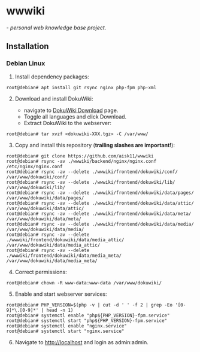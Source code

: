# wwwiki

*- personal web knowledge base project.*

## Installation

### Debian Linux

1. Install dependency packages:

```console
root@debian# apt install git rsync nginx php-fpm php-xml
```

2. Download  and install DokuWiki:

    - navigate to [DokuWiki Download](https://download.dokuwiki.org/) page.
    - Toggle all languages and click Download.
    - Extract DokuWiki to the webserver:

```console
root@debian# tar xvzf <dokuwiki-XXX.tgz> -C /var/www/
```

3. Copy and install this repository (**trailing slashes are important!**):

```console
root@debian# git clone https://github.com/aisk11/wwwiki
root@debian# rsync -av ./wwwiki/backend/nginx/nginx.conf /etc/nginx/nginx.conf
root@debian# rsync -av --delete ./wwwiki/frontend/dokuwiki/conf/ /var/www/dokuwiki/conf/
root@debian# rsync -av --delete ./wwwiki/frontend/dokuwiki/lib/ /var/www/dokuwiki/lib/
root@debian# rsync -av --delete ./wwwiki/frontend/dokuwiki/data/pages/ /var/www/dokuwiki/data/pages/
root@debian# rsync -av --delete ./wwwiki/frontend/dokuwiki/data/attic/ /var/www/dokuwiki/data/attic/
root@debian# rsync -av --delete ./wwwiki/frontend/dokuwiki/data/meta/ /var/www/dokuwiki/data/meta/
root@debian# rsync -av --delete ./wwwiki/frontend/dokuwiki/data/media/ /var/www/dokuwiki/data/media/
root@debian# rsync -av --delete ./wwwiki/frontend/dokuwiki/data/media_attic/ /var/www/dokuwiki/data/media_attic/
root@debian# rsync -av --delete ./wwwiki/frontend/dokuwiki/data/media_meta/ /var/www/dokuwiki/data/media_meta/
```

4. Correct permissions:

```console
root@debian# chown -R www-data:www-data /var/www/dokuwiki/
```

5. Enable and start webserver services:

```console
root@debian# PHP_VERSION=$(php -v | cut -d ' ' -f 2 | grep -Eo '[0-9]*\.[0-9]*' | head -n 1)
root@debian# systemctl enable "php${PHP_VERSION}-fpm.service"
root@debian# systemctl start "php${PHP_VERSION}-fpm.service"
root@debian# systemctl enable "nginx.service"
root@debian# systemctl start "nginx.service"
```

6. Navigate to [http://localhost](http://localhost) and login as admin:admin.
